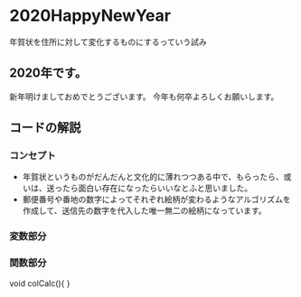 # 2020HappyNewYear
年賀状を住所に対して変化するものにするっていう試み

## 2020年です。
新年明けましておめでとうございます。
今年も何卒よろしくお願いします。

## コードの解説
### コンセプト
* 年賀状というものがだんだんと文化的に薄れつつある中で、もらったら、或いは、送ったら面白い存在になったらいいなとふと思いました。
* 郵便番号や番地の数字によってそれぞれ絵柄が変わるようなアルゴリズムを作成して、送信先の数字を代入した唯一無二の絵柄になっています。

### 変数部分

### 関数部分
void colCalc(){
}
